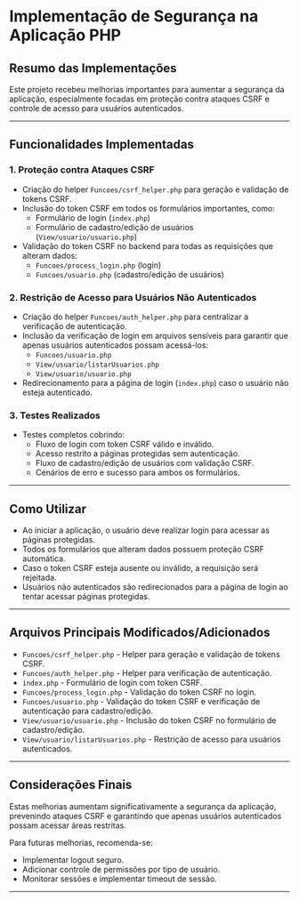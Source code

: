 # Implementação de Segurança na Aplicação PHP

## Resumo das Implementações

Este projeto recebeu melhorias importantes para aumentar a segurança da aplicação, especialmente focadas em proteção contra ataques CSRF e controle de acesso para usuários autenticados.

---

## Funcionalidades Implementadas

### 1. Proteção contra Ataques CSRF

- Criação do helper `Funcoes/csrf_helper.php` para geração e validação de tokens CSRF.
- Inclusão do token CSRF em todos os formulários importantes, como:
  - Formulário de login (`index.php`)
  - Formulário de cadastro/edição de usuários (`View/usuario/usuario.php`)
- Validação do token CSRF no backend para todas as requisições que alteram dados:
  - `Funcoes/process_login.php` (login)
  - `Funcoes/usuario.php` (cadastro/edição de usuários)

### 2. Restrição de Acesso para Usuários Não Autenticados

- Criação do helper `Funcoes/auth_helper.php` para centralizar a verificação de autenticação.
- Inclusão da verificação de login em arquivos sensíveis para garantir que apenas usuários autenticados possam acessá-los:
  - `Funcoes/usuario.php`
  - `View/usuario/listarUsuarios.php`
  - `View/usuario/usuario.php`
- Redirecionamento para a página de login (`index.php`) caso o usuário não esteja autenticado.

### 3. Testes Realizados

- Testes completos cobrindo:
  - Fluxo de login com token CSRF válido e inválido.
  - Acesso restrito a páginas protegidas sem autenticação.
  - Fluxo de cadastro/edição de usuários com validação CSRF.
  - Cenários de erro e sucesso para ambos os formulários.

---

## Como Utilizar

- Ao iniciar a aplicação, o usuário deve realizar login para acessar as páginas protegidas.
- Todos os formulários que alteram dados possuem proteção CSRF automática.
- Caso o token CSRF esteja ausente ou inválido, a requisição será rejeitada.
- Usuários não autenticados são redirecionados para a página de login ao tentar acessar páginas protegidas.

---

## Arquivos Principais Modificados/Adicionados

- `Funcoes/csrf_helper.php` - Helper para geração e validação de tokens CSRF.
- `Funcoes/auth_helper.php` - Helper para verificação de autenticação.
- `index.php` - Formulário de login com token CSRF.
- `Funcoes/process_login.php` - Validação do token CSRF no login.
- `Funcoes/usuario.php` - Validação do token CSRF e verificação de autenticação para cadastro/edição.
- `View/usuario/usuario.php` - Inclusão do token CSRF no formulário de cadastro/edição.
- `View/usuario/listarUsuarios.php` - Restrição de acesso para usuários autenticados.

---

## Considerações Finais

Estas melhorias aumentam significativamente a segurança da aplicação, prevenindo ataques CSRF e garantindo que apenas usuários autenticados possam acessar áreas restritas.

Para futuras melhorias, recomenda-se:

- Implementar logout seguro.
- Adicionar controle de permissões por tipo de usuário.
- Monitorar sessões e implementar timeout de sessão.

---
